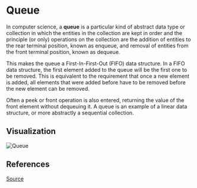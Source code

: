 # Queue

In computer science, a **queue** is a particular kind of abstract data type or collection in which the entities in the collection are kept in order and the principle (or only) operations on the collection are the addition of entities to the rear terminal position, known as enqueue, and removal of entities from the front terminal position, known as dequeue.

This makes the queue a First-In-First-Out (FIFO) data structure. In a FIFO data structure, the first element added to the queue will be the first one to be removed. This is equivalent to the requirement that once a new element is added, all elements that were added before have to be removed before the new element can be removed.

Often a peek or front operation is also entered, returning the value of the front element without dequeuing it. A queue is an example of a linear data structure, or more abstractly a sequential collection.

## Visualization

![Queue](https://upload.wikimedia.org/wikipedia/commons/5/52/Data_Queue.svg)

## References

[Source](<https://en.wikipedia.org/wiki/Queue_(abstract_data_type)>)
